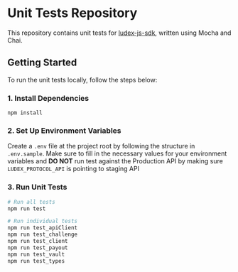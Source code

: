 # Unit Tests Repository

This repository contains unit tests for [ludex-js-sdk](https://github.com/Ludex-Labs/ludex-sdk-js/tree/feature/zodParsingTypes), written using Mocha and Chai.

## Getting Started

To run the unit tests locally, follow the steps below:

### 1. Install Dependencies

```shell
npm install
```

### 2. Set Up Environment Variables
Create a ```.env``` file at the project root by following the structure in ```.env.sample```. Make sure to fill in the necessary values for your environment variables and **DO NOT** run test against the Production API by making sure ```LUDEX_PROTOCOL_API``` is pointing to staging API

### 3. Run Unit Tests
``` bash
# Run all tests
npm run test 

# Run individual tests
npm run test_apiClient
npm run test_challenge
npm run test_client
npm run test_payout
npm run test_vault
npm run test_types
```
